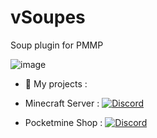 # vSoupes
Soup plugin for PMMP

![image]("https://minecraft.wiki/images/Beetroot_Soup_JE2_BE2.png?a48bd")

- 🚧 My projects :
 
- Minecraft Server : [![Discord](https://img.shields.io/discord/1216200805988827267?label=Discord&logo=discord&color=blue)](https://discord.gg/vanillamcbe)
   
- Pocketmine Shop : [![Discord](https://img.shields.io/discord/1260916536718135328?label=Discord&logo=discord&color=blue)](https://discord.gg/HGJG7EsYKx)
